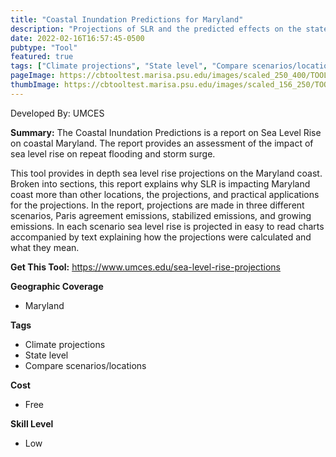 ```yaml
---
title: "Coastal Inundation Predictions for Maryland"
description: "Projections of SLR and the predicted effects on the state of Maryland"
date: 2022-02-16T16:57:45-0500
pubtype: "Tool"
featured: true
tags: ["Climate projections", "State level", "Compare scenarios/locations"]
pageImage: https://cbtooltest.marisa.psu.edu/images/scaled_250_400/TOOLID_22.0_ScreenCapture-1.png
thumbImage: https://cbtooltest.marisa.psu.edu/images/scaled_156_250/TOOLID_22.0_ScreenCapture-1.png
---
```

Developed By: UMCES

**Summary:** The Coastal Inundation Predictions is a report on Sea Level Rise on coastal Maryland. The report provides an assessment of the impact of sea level rise on repeat flooding and storm surge.

This tool provides in depth sea level rise projections on the Maryland coast. Broken into sections, this report explains why SLR is impacting Maryland coast more than other locations, the projections, and practical applications for the projections. In the report, projections are made in three different scenarios, Paris agreement emissions, stabilized emissions, and growing emissions. In each scenario sea level rise is projected in easy to read charts accompanied by text explaining how the projections were calculated and what they mean. 

__**Get This Tool:**__ https://www.umces.edu/sea-level-rise-projections

__**Geographic Coverage**__
- Maryland

__**Tags**__
-  Climate projections
-  State level
-  Compare scenarios/locations

__**Cost**__
- Free

__**Skill Level**__
- Low
